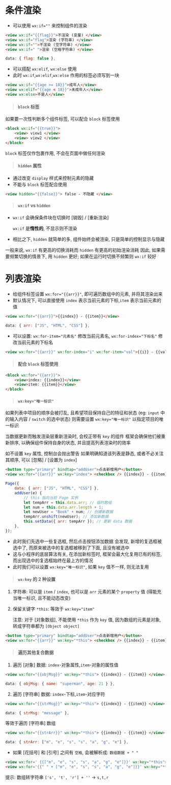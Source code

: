 # 条件渲染

-   可以使用 `wx:if=""` 来控制组件的渲染

```html
<view wx:if="{{flag}}">不渲染 (变量) </view>
<view wx:if="flag">渲染 (字符串) </view>
<view wx:if="">不渲染 (空字符串) </view>
<view wx:if=" ">渲染 (空格字符串) </view>
```

```js
data: { flag: false },
```

-   可以搭配 `wx:elif`, `wx:else` 使用
-   此时 `wx:if`,`wx:elif`,`wx:else` 作用的标签必须写到一块

```html
<view wx:if="{{age >= 18}}">成年人</view>
<view wx:elif="{{age < 18}}">未成年人</view>
<view wx:else>不是人</view>
```

> #### `block` 标签

如果要一次性判断多个组件标签, 可以配合 `block` 标签使用

```html
<block wx:if="{{true}}">
    <view> view1 </view>
    <view> view2 </view>
</block>
```

`block` 标签仅作包裹作用, 不会在页面中做任何渲染

> #### `hidden` 属性

-   通过改变 `display` 样式来控制元素的隐藏
-   不能与 `block` 标签配合使用

```html
<view hidden="{{false}}"> false - 不隐藏 </view>
```

> #### `wx:if` vs `hidden`

-   `wx:if` 会确保条件块在切换时 [销毁] / [重新渲染]

    `wx:if` 是**惰性的**, 不显示则不渲染

-   相比之下, `hidden` 就简单的多, 组件始终会被渲染, 只是简单的控制显示与隐藏

一般来说, `wx:if` 有更高的切换消耗而 `hidden` 有更高的初始渲染消耗
因此, 如果需要频繁切换的情景下, 用 `hidden` 更好; 如果在运行时切换不频繁则 `wx:if` 较好

# 列表渲染

-   给组件标签设置 `wx:for="{{arr}}"`, 即可遍历数组中的元素, 并将其渲染出来
-   默认情况下, 可以直接使用 `index` 表示当前元素的下标,`item` 表示当前元素的值

```html
<view wx:for="{{arr}}">{{index}} - {{item}}</view>
```

```js
data: { arr: ["JS", "HTML", "CSS"] },
```

-   可以设置: `wx:for-item="元素名"` 修改当前元素名, `wx:for-index="下标名"` 修改当前元素的下标名

```html
<view wx:for="{{arr}}" wx:for-index="i" wx:for-item="val">{{i}} - {{val}}</view>
```

> #### 配合 `block` 标签使用

```html
<block wx:for="{{arr}}">
    <view>index: {{index}}</view>
    <view>item: {{item}}</view>
</block>
```

> #### `wx:key="唯一标识"`

如果列表中项目的顺序会被打乱, 且希望项目保持自己的特征和状态 (eg: `input` 中的输入内容 / `switch` 的选中状态)
则需要设置 `wx:key="唯一标识"` 以指定项目的唯一标识

当数据更新而触发渲染层重新渲染时, 会校正带有 `key` 的组件
框架会确保他们被重新排序, 以确保组件保持自身的状态, 并且提高列表渲染时的效率

如不设置 `key` 属性, 控制台会抛出警告
如果明确知道该列表是静态, 或者不必关注其顺序, 可以 [忽略] / [设置为 `index`]

```html
<button type="primary" bindtap="addUser">点击新增用户</button>
<view wx:for="{{arr}}" wx:key="index"> <checkbox /> {{index}} - {{item}} </view>
```

```js
Page({
    data: { arr: ["JS", "HTML", "CSS"] },
    addUser(e) {
        // this 指向当前 Page 实例
        let tempArr = this.data.arr; // 临时数组
        let num = this.data.arr.length + 1;
        let newUser = "Book" + num; // 创建新数据
        tempArr.unshift(newUser); // 添加新数据
        this.setData({ arr: tempArr }); // 更新 data 数据
    },
});
```

-   此时我们先选中一些复选框, 然后点击按钮添加数据
    会发现, 新增的复选框被选中了, 而原来被选中的复选框被移到了下面, 且没有被选中
-   这与小程序的底层算法有关, 在添加新标签时, 框架会最大化复用已有的标签, 而出现选中的复选框始终在最上方的情况
-   此时我们可以设置 `wx:key="唯一标识"`, 如果 `key` 值不一样, 则无法复用

> #### `wx:key` 的 2 种设置

1. 字符串: 可以是 `item` / `index`, 也可以是 `arr` 元素的某个 `property` 值 (得能充当唯一标识, 且不能动态改变)

2. 保留关键字 `*this`: 等效于 `wx:key="item"`

    注意: 对于 [对象数组], 不能使用 `*this` 作为 `key` 值, 因为数组的元素是对象, 转成字符串都为 `[Object object]`

```html
<button type="primary" bindtap="addUser">点击新增用户</button>
<view wx:for="{{arr}}" wx:key="*this"> <checkbox /> {{index}} - {{item}} </view>
```

> #### 遍历其他复合数据

1. 遍历 [对象] 数据: `index`-对象属性,`item`-对象的属性值

```html
<view wx:for="{{objMsg}}" wx:key="*this"> {{index}} - {{item}} </view>
```

```js
data: { objMsg: { name: "superman", age: 21 } },
```

2. 遍历 [字符串] 数据: `index`-下标,`item`-对应字符

```html
<view wx:for="{{strMsg}}" wx:key="*this"> {{index}} - {{item}} </view>
```

```js
data: { strMsg: "message" },
```

等效于遍历 [字符串] 数组

```html
<view wx:for="{{strArr}}" wx:key="*this"> {{index}} - {{item}} </view>
```

```js
data: { strArr: ["m", "e", "s", "s", "a", "g", "e"] },
```

-   如果 [花括号] 和 [引号] 之间有 `空格`, 会被解析成: `数组数据 + " "`

```html
<view wx:for=' {{["m", "e", "s", "s", "a", "g", "e"]}}' wx:key="*this"> {{index}} - {{item}} </view>
<view wx:for='{{" " + ["m", "e", "s", "s", "a", "g", "e"]}}' wx:key="*this"> {{index}} - {{item}} </view>
```

提示: 数组转字符串 `['s', 't', 'r'] + ''` → `s,t,r`
